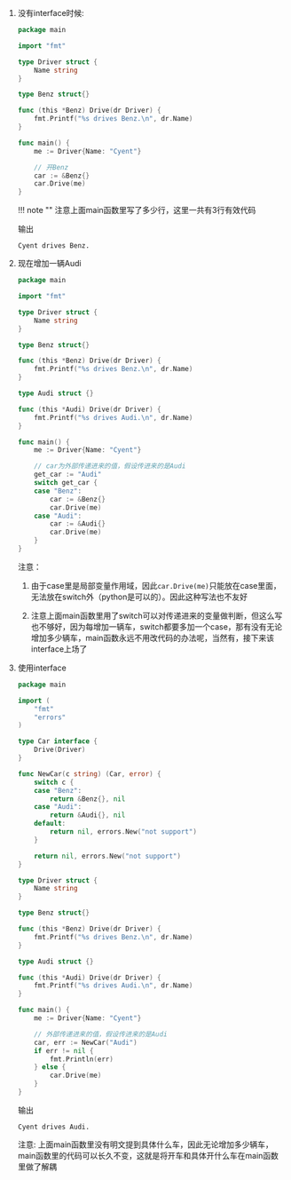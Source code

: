 1. 没有interface时候:

	```go
	package main

	import "fmt"

	type Driver struct {
		Name string
	}

	type Benz struct{}

	func (this *Benz) Drive(dr Driver) {
		fmt.Printf("%s drives Benz.\n", dr.Name)
	}

	func main() {
		me := Driver{Name: "Cyent"}

		// 开Benz
		car := &Benz{}
		car.Drive(me)
	}
	```
	
	!!! note ""
		注意上面main函数里写了多少行，这里一共有3行有效代码

	输出

	```text
	Cyent drives Benz.
	```

2. 现在增加一辆Audi

	```go
	package main

	import "fmt"

	type Driver struct {
		Name string
	}

	type Benz struct{}

	func (this *Benz) Drive(dr Driver) {
		fmt.Printf("%s drives Benz.\n", dr.Name)
	}

	type Audi struct {}

	func (this *Audi) Drive(dr Driver) {
		fmt.Printf("%s drives Audi.\n", dr.Name)
	}

	func main() {
		me := Driver{Name: "Cyent"}

		// car为外部传递进来的值，假设传进来的是Audi
		get_car := "Audi"
		switch get_car {
		case "Benz":
			car := &Benz{}
			car.Drive(me)
		case "Audi":
			car := &Audi{}
			car.Drive(me)
		}
	}
	```

	注意：

	1. 由于case里是局部变量作用域，因此`car.Drive(me)`只能放在case里面，无法放在switch外（python是可以的）。因此这种写法也不友好

	2. 注意上面main函数里用了switch可以对传递进来的变量做判断，但这么写也不够好，因为每增加一辆车，switch都要多加一个case，那有没有无论增加多少辆车，main函数永远不用改代码的办法呢，当然有，接下来该interface上场了

3. 使用interface

	```go
	package main

	import (
		"fmt"
		"errors"
	)

	type Car interface {
		Drive(Driver)
	}

	func NewCar(c string) (Car, error) {
		switch c {
		case "Benz":
			return &Benz{}, nil
		case "Audi":
			return &Audi{}, nil
		default:
			return nil, errors.New("not support")
		}

		return nil, errors.New("not support")
	}

	type Driver struct {
		Name string
	}

	type Benz struct{}

	func (this *Benz) Drive(dr Driver) {
		fmt.Printf("%s drives Benz.\n", dr.Name)
	}

	type Audi struct {}

	func (this *Audi) Drive(dr Driver) {
		fmt.Printf("%s drives Audi.\n", dr.Name)
	}

	func main() {
		me := Driver{Name: "Cyent"}

		// 外部传递进来的值，假设传进来的是Audi
		car, err := NewCar("Audi")
		if err != nil {
			fmt.Println(err)
		} else {
			car.Drive(me)
		}
	}
	```

	输出

	```text
	Cyent drives Audi.
	```

	注意: 上面main函数里没有明文提到具体什么车，因此无论增加多少辆车，main函数里的代码可以长久不变，这就是将开车和具体开什么车在main函数里做了解耦
